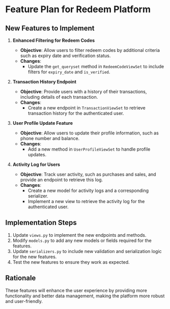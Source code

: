# Feature Plan for Redeem Platform

## New Features to Implement

1. **Enhanced Filtering for Redeem Codes**
   - **Objective**: Allow users to filter redeem codes by additional criteria such as expiry date and verification status.
   - **Changes**:
     - Update the `get_queryset` method in `RedeemCodeViewSet` to include filters for `expiry_date` and `is_verified`.

2. **Transaction History Endpoint**
   - **Objective**: Provide users with a history of their transactions, including details of each transaction.
   - **Changes**:
     - Create a new endpoint in `TransactionViewSet` to retrieve transaction history for the authenticated user.

3. **User Profile Update Feature**
   - **Objective**: Allow users to update their profile information, such as phone number and balance.
   - **Changes**:
     - Add a new method in `UserProfileViewSet` to handle profile updates.

4. **Activity Log for Users**
   - **Objective**: Track user activity, such as purchases and sales, and provide an endpoint to retrieve this log.
   - **Changes**:
     - Create a new model for activity logs and a corresponding serializer.
     - Implement a new view to retrieve the activity log for the authenticated user.

## Implementation Steps
1. Update `views.py` to implement the new endpoints and methods.
2. Modify `models.py` to add any new models or fields required for the features.
3. Update `serializers.py` to include new validation and serialization logic for the new features.
4. Test the new features to ensure they work as expected.

## Rationale
These features will enhance the user experience by providing more functionality and better data management, making the platform more robust and user-friendly.
